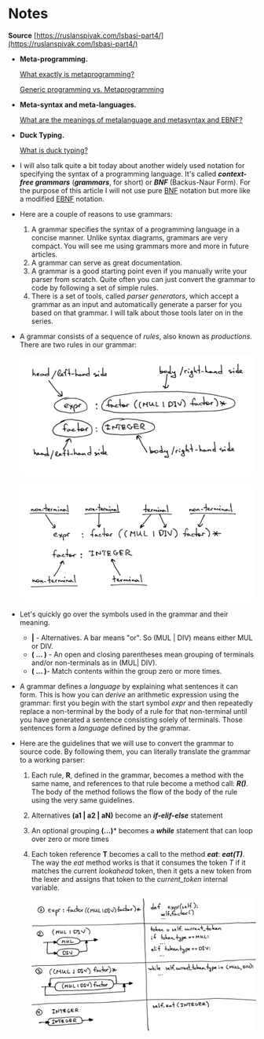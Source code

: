 # Notes

**Source** [https://ruslanspivak.com/lsbasi-part4/](https://ruslanspivak.com/lsbasi-part4/)

- **Meta-programming.**

    [What exactly is metaprogramming?](https://stackoverflow.com/questions/514644/what-exactly-is-metaprogramming)

    [Generic programming vs. Metaprogramming](https://stackoverflow.com/questions/3937586/generic-programming-vs-metaprogramming)

- **Meta-syntax and meta-languages.**

    [What are the meanings of metalanguage and metasyntax and EBNF?](https://cs.stackexchange.com/questions/28372/what-are-the-meanings-of-metalanguage-and-metasyntax-and-ebnf)

- **Duck Typing.**

    [What is duck typing?](https://stackoverflow.com/questions/4205130/what-is-duck-typing)

- I will also talk quite a bit today about another widely used notation for specifying the syntax of a programming language. It's called ***context-free grammars*** (***grammars***, for short) or ***BNF*** (Backus-Naur Form). For the purpose of this article I will not use pure [BNF](https://en.wikipedia.org/wiki/Backus%E2%80%93Naur_Form) notation but more like a modified [EBNF](https://en.wikipedia.org/wiki/Extended_Backus%E2%80%93Naur_Form) notation.
- Here are a couple of reasons to use grammars:
    1. A grammar specifies the syntax of a programming language in a concise manner. Unlike syntax diagrams, grammars are very compact. You will see me using grammars more and more in future articles.
    2. A grammar can serve as great documentation.
    3. A grammar is a good starting point even if you manually write your parser from scratch. Quite often you can just convert the grammar to code by following a set of simple rules.
    4. There is a set of tools, called *parser generators*, which accept a grammar as an input and automatically generate a parser for you based on that grammar. I will talk about those tools later on in the series.
- A grammar consists of a sequence of *rules*, also known as *productions*. There are two rules in our grammar:

    ![](./imgs/img_00.png)

    ![](./imgs/img_01.png)

- Let's quickly go over the symbols used in the grammar and their meaning.
    - **|** - Alternatives. A bar means "or". So (MUL | DIV) means either MUL or DIV.
    - **( … )** - An open and closing parentheses mean grouping of terminals and/or non-terminals as in (MUL| DIV).
    - **( … )**- Match contents within the group zero or more times.
- A grammar defines a *language* by explaining what sentences it can form. This is how you can *derive* an arithmetic expression using the grammar: first you begin with the start symbol *expr* and then repeatedly replace a non-terminal by the body of a rule for that non-terminal until you have generated a sentence consisting solely of terminals. Those sentences form a *language* defined by the grammar.
- Here are the guidelines that we will use to convert the grammar to source code. By following them, you can literally translate the grammar to a working parser:
    1. Each rule, **R**, defined in the grammar, becomes a method with the same name, and references to that rule become a method call: ***R()***. The body of the method follows the flow of the body of the rule using the very same guidelines.
    2. Alternatives **(a1 | a2 | aN)** become an ***if-elif-else*** statement
    3. An optional grouping **(…)*** becomes a ***while*** statement that can loop over zero or more times
    4. Each token reference **T** becomes a call to the method ***eat***: ***eat(T)***. The way the *eat* method works is that it consumes the token *T* if it matches the current *lookahead* token, then it gets a new token from the lexer and assigns that token to the *current_token* internal variable.

        ![](./imgs/img_02.png)
